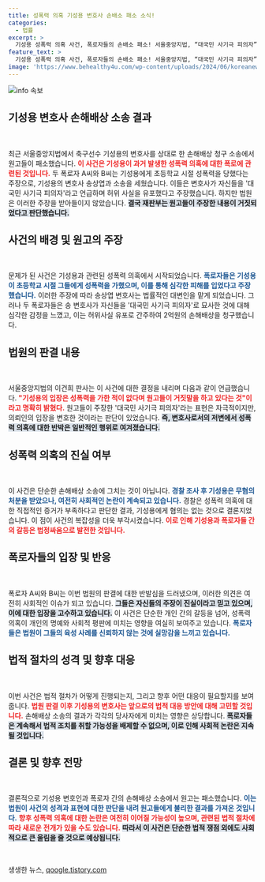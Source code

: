 ```yaml
---
title: 성폭력 의혹 기성용 변호사 손배소 패소 소식!
categories:
  - 법률
excerpt: >
  기성용 성폭력 의혹 사건, 폭로자들의 손배소 패소! 서울중앙지법, “대국민 사기극 피의자” 표현은 의뢰인의 입장을 대변한 것이라며 판결. 진실은 어디에? 클릭해서 모든 입장은 확인하세요!
feature_text: >
  기성용 성폭력 의혹 사건, 폭로자들의 손배소 패소! 서울중앙지법, “대국민 사기극 피의자” 표현은 의뢰인의 입장을 대변한 것이라며 판결. 진실은 어디에? 클릭해서 모든 입장은 확인하세요!
image: 'https://www.behealthy4u.com/wp-content/uploads/2024/06/koreanews.jpg'
---
```


<p><img src="https://www.behealthy4u.com/wp-content/uploads/2024/06/koreanews.jpg" alt="info 속보" /></p>

<h2 data-ke-size="size26">기성용 변호사 손해배상 소송 결과</h2>

<p data-ke-size="size16">&nbsp;</p>

<p>최근 서울중앙지법에서 축구선수 기성용의 변호사를 상대로 한 손해배상 청구 소송에서 원고들이 패소했습니다. <b><span style="color: #ee2323;">이 사건은 기성용이 과거 발생한 성폭력 의혹에 대한 폭로에 관련된 것입니다.</span></b> 두 폭로자 A씨와 B씨는 기성용에게 초등학교 시절 성폭력을 당했다는 주장으로, 기성용의 변호사 송상엽과 소송을 세웠습니다. 이들은 변호사가 자신들을 '대국민 사기극 피의자'라고 언급하며 허위 사실을 유포했다고 주장했습니다. 하지만 법원은 이러한 주장을 받아들이지 않았습니다. <b><span style="background-color: #21538527;">결국 재판부는 원고들이 주장한 내용이 거짓되었다고 판단했습니다.</span></b> </p>

<h2 data-ke-size="size26">사건의 배경 및 원고의 주장</h2>

<p data-ke-size="size16">&nbsp;</p>

<p>문제가 된 사건은 기성용과 관련된 성폭력 의혹에서 시작되었습니다. <b><span style="color: #1a5490;">폭로자들은 기성용이 초등학교 시절 그들에게 성폭력을 가했으며, 이를 통해 심각한 피해를 입었다고 주장했습니다.</span></b> 이러한 주장에 따라 송상엽 변호사는 법률적인 대변인을 맡게 되었습니다. 그러나 두 폭로자들은 송 변호사가 자신들을 '대국민 사기극 피의자'로 묘사한 것에 대해 심각한 감정을 느꼈고, 이는 허위사실 유포로 간주하여 2억원의 손해배상을 청구했습니다.</p>

<h2 data-ke-size="size26">법원의 판결 내용</h2>

<p data-ke-size="size16">&nbsp;</p>

<p>서울중앙지법의 이건희 판사는 이 사건에 대한 결정을 내리며 다음과 같이 언급했습니다. <b><span style="color: #ee2323;">"기성용의 입장은 성폭력을 가한 적이 없다며 원고들이 거짓말을 하고 있다는 것"이라고 명확히 밝혔다.</span></b> 원고들이 주장한 '대국민 사기극 피의자'라는 표현은 자극적이지만, 의뢰인의 입장을 변호한 것이라는 판단이 있었습니다. <b><span style="background-color: #21538527;">즉, 변호사로서의 저변에서 성폭력 의혹에 대한 반박은 일반적인 행위로 여겨졌습니다.</span></b> </p>

<h2 data-ke-size="size26">성폭력 의혹의 진실 여부</h2>

<p data-ke-size="size16">&nbsp;</p>

<p>이 사건은 단순한 손해배상 소송에 그치는 것이 아닙니다. <b><span style="color: #1a5490;">경찰 조사 후 기성용은 무혐의 처분을 받았으나, 여전히 사회적인 논란이 계속되고 있습니다.</span></b> 경찰은 성폭력 의혹에 대한 직접적인 증거가 부족하다고 판단한 결과, 기성용에게 혐의는 없는 것으로 결론지었습니다. 이 점이 사건의 복잡성을 더욱 부각시켰습니다. <b><span style="color: #ee2323;">이로 인해 기성용과 폭로자들 간의 갈등은 법정싸움으로 발전한 것입니다.</span></b> </p>

<h2 data-ke-size="size26">폭로자들의 입장 및 반응</h2>

<p data-ke-size="size16">&nbsp;</p>

<p>폭로자 A씨와 B씨는 이번 법원의 판결에 대한 반발심을 드러냈으며, 이러한 의견은 여전히 사회적인 이슈가 되고 있습니다. <b><span style="background-color: #21538527;">그들은 자신들의 주장이 진실이라고 믿고 있으며, 이에 대한 입장을 고수하고 있습니다.</span></b> 이 사건은 단순한 개인 간의 갈등을 넘어, 성폭력 의혹이 개인의 명예와 사회적 평판에 미치는 영향을 여실히 보여주고 있습니다. <b><span style="color: #1a5490;">폭로자들은 법원이 그들의 육성 사례를 신뢰하지 않는 것에 실망감을 느끼고 있습니다.</span></b></p>

<h2 data-ke-size="size26">법적 절차의 성격 및 향후 대응</h2>

<p data-ke-size="size16">&nbsp;</p>

<p>이번 사건은 법적 절차가 어떻게 진행되는지, 그리고 향후 어떤 대응이 필요할지를 보여줍니다. <b><span style="color: #ee2323;">법원 판결 이후 기성용의 변호사는 앞으로의 법적 대응 방안에 대해 고민할 것입니다.</span></b> 손해배상 소송의 결과가 각각의 당사자에게 미치는 영향은 상당합니다. <b><span style="background-color: #21538527;">폭로자들은 계속해서 법적 조치를 취할 가능성을 배제할 수 없으며, 이로 인해 사회적 논란은 지속될 것입니다.</span></b></p>

<h2 data-ke-size="size26">결론 및 향후 전망</h2>

<p data-ke-size="size16">&nbsp;</p>

<p>결론적으로 기성용 변호인과 폭로자 간의 손해배상 소송에서 원고는 패소했습니다. <b><span style="color: #1a5490;">이는 법원이 사건의 성격과 표현에 대한 판단을 내려 원고들에게 불리한 결과를 가져온 것입니다.</span></b> <b><span style="color: #ee2323;">향후 성폭력 의혹에 대한 논란은 여전히 이어질 가능성이 높으며, 관련된 법적 절차에 따라 새로운 전개가 있을 수도 있습니다.</span></b> <b><span style="background-color: #21538527;">따라서 이 사건은 단순한 법적 쟁점 외에도 사회적으로 큰 울림을 줄 것으로 예상됩니다.</span></b> </p>

<p data-ke-size="size16">&nbsp;</p>
생생한 뉴스, <a href="https://qoogle.tistory.com" rel="dofollow">qoogle.tistory.com</a>


